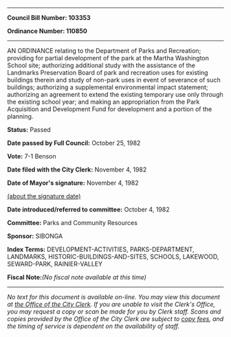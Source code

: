 

********

**Council Bill Number: 103353**
   
**Ordinance Number: 110850**
********

 AN ORDINANCE relating to the Department of Parks and Recreation; providing for partial development of the park at the Martha Washington School site; authorizing additional study with the assistance of the Landmarks Preservation Board of park and recreation uses for existing buildings therein and study of non-park uses in event of severance of such buildings; authorizing a supplemental environmental impact statement; authorizing an agreement to extend the existing temporary use only through the existing school year; and making an appropriation from the Park Acquisition and Development Fund for development and a portion of the planning.

**Status:** Passed
   
**Date passed by Full Council:** October 25, 1982
   
**Vote:** 7-1 Benson
   
**Date filed with the City Clerk:** November 4, 1982
   
**Date of Mayor's signature:** November 4, 1982
   
[(about the signature date)](/~public/approvaldate.htm)
   
   
   
**Date introduced/referred to committee:** October 4, 1982
   
**Committee:** Parks and Community Resources
   
**Sponsor:** SIBONGA
   
   
**Index Terms:** DEVELOPMENT-ACTIVITIES, PARKS-DEPARTMENT, LANDMARKS, HISTORIC-BUILDINGS-AND-SITES, SCHOOLS, LAKEWOOD, SEWARD-PARK, RAINIER-VALLEY

**Fiscal Note:**_(No fiscal note available at this time)_
********

_No text for this document is available on-line. You may view this document at [the Office of the City Clerk](http://www.seattle.gov/leg/clerk/contactUs.htm). If you are unable to visit the Clerk's Office, you may request a copy or scan be made for you by Clerk staff. Scans and copies provided by the Office of the City Clerk are subject to [copy fees](http://clerk.seattle.gov/~public/clerkfees.htm), and the timing of service is dependent on the availability of staff._


